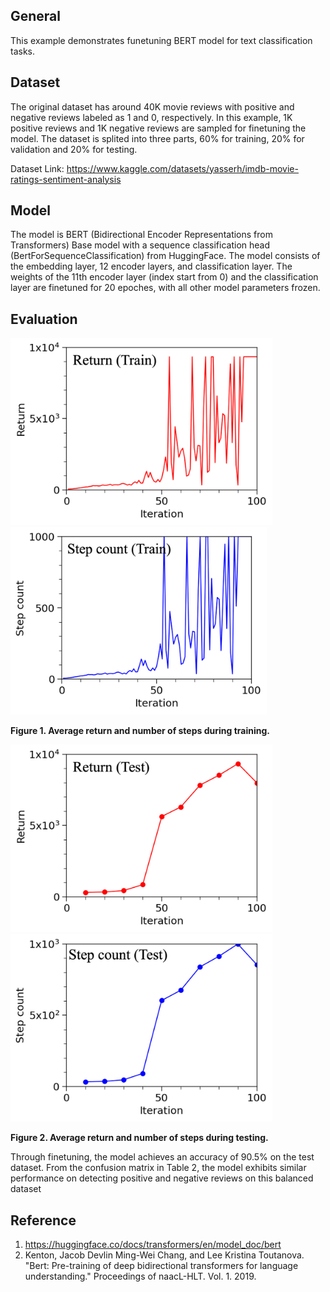 ## General
This example demonstrates funetuning BERT model for text classification tasks. 

## Dataset
The original dataset has around 40K movie reviews with positive and negative reviews labeled as 1 and 0, respectively. In this example, 1K positive reviews and 1K negative reviews are sampled for finetuning the model. The dataset is splited into three parts, 60% for training, 20% for validation and 20% for testing. 

Dataset Link: https://www.kaggle.com/datasets/yasserh/imdb-movie-ratings-sentiment-analysis

## Model
The model is BERT (Bidirectional Encoder Representations from Transformers) Base model with a sequence classification head (BertForSequenceClassification) from HuggingFace. The model consists of the embedding layer, 12 encoder layers, and classification layer. The weights of the 11th encoder layer (index start from 0) and the classification layer are finetuned for 20 epoches, with all other model parameters frozen.

## Evaluation
<img src="figures/train_return.png" height="300" /> <img src="figures/train_step_count.png" height="300" />

**Figure 1. Average return and number of steps during training.**

<img src="figures/test_return.png" height="300" /> <img src="figures/test_step_count.png" height="300" />

**Figure 2. Average return and number of steps during testing.**


Through finetuning, the model achieves an accuracy of 90.5% on the test dataset. From the confusion matrix in Table 2, the model exhibits similar performance on detecting positive and negative reviews on this balanced dataset

## Reference
1. https://huggingface.co/docs/transformers/en/model_doc/bert
2. Kenton, Jacob Devlin Ming-Wei Chang, and Lee Kristina Toutanova. "Bert: Pre-training of deep bidirectional transformers for language understanding." Proceedings of naacL-HLT. Vol. 1. 2019.
